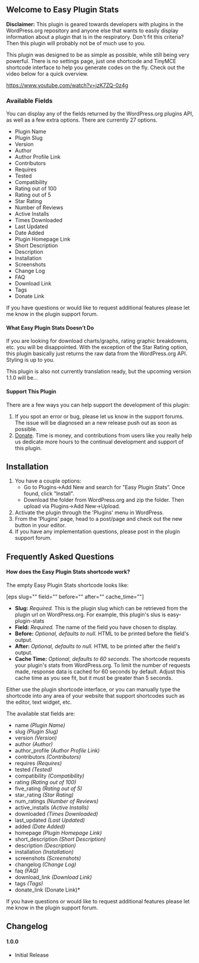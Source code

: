 ## Welcome to Easy Plugin Stats

**Disclaimer:** This plugin is geared towards developers with plugins in the WordPress.org repository and anyone else that wants to easily display information about a plugin that is in the respiratory. Don't fit this criteria? Then this plugin will probably not be of much use to you. 

This plugin was designed to be as simple as possible, while still being very powerful. There is no settings page, just one shortcode and TinyMCE shortcode interface to help you generate codes on the fly. Check out the video below for a quick overview.  

https://www.youtube.com/watch?v=jzK7ZQ-0z4g

### Available Fields

You can display any of the fields returned by the WordPress.org plugins API, as well as a few extra options. There are currently 27 options.

* Plugin Name
* Plugin Slug
* Version
* Author
* Author Profile Link
* Contributors
* Requires
* Tested
* Compatibility
* Rating out of 100
* Rating out of 5
* Star Rating
* Number of Reviews
* Active Installs
* Times Downloaded
* Last Updated
* Date Added
* Plugin Homepage Link
* Short Description
* Description
* Installation
* Screenshots
* Change Log
* FAQ
* Download Link
* Tags
* Donate Link

If you have questions or would like to request additional features please let me know in the plugin support forum.

#### What Easy Plugin Stats Doesn’t Do

If you are looking for download charts/graphs, rating graphic breakdowns, etc. you will be disappointed. With the exception of the Star Rating option, this plugin basically just returns the raw data from the WordPress.org API. Styling is up to you. 

This plugin is also not currently translation ready, but the upcoming version 1.1.0 will be...

#### Support This Plugin

There are a few ways you can help support the development of this plugin:

1. If you spot an error or bug, please let us know in the support forums. The issue will be diagnosed an a new release push out as soon as possible.
1. [Donate](https://www.paypal.com/cgi-bin/webscr?cmd=_s-xclick&hosted_button_id=5BQQ26BHVMEYW). Time is money, and contributions from users like you really help us dedicate more hours to the continual development and support of this plugin.


## Installation

1. You have a couple options:
	* Go to Plugins->Add New and search for "Easy Plugin Stats”. Once found, click "Install".
	* Download the folder from WordPress.org and zip the folder. Then upload via Plugins->Add New->Upload.
2. Activate the plugin through the 'Plugins' menu in WordPress.
3. From the ‘Plugins’ page, head to a post/page and check out the new button in your editor.
4. If you have any implementation questions, please post in the plugin support forum.


## Frequently Asked Questions

#### How does the Easy Plugin Stats shortcode work? 

The empty Easy Plugin Stats shortcode looks like:

[eps slug="" field="" before="" after="" cache_time=""]

* **Slug:** *Required.* This is the plugin slug which can be retrieved from the plugin url on WordPress.org. For example, this plugin's slus is easy-plugin-stats
* **Field:** *Required.* The name of the field you have chosen to display. 
* **Before:** *Optional, defaults to null.* HTML to be printed before the field's output.
* **After:** *Optional, defaults to null.* HTML to be printed after the field's output.
* **Cache Time:** *Optional, defaults to 60 seconds.* The shortcode requests your plugin's stats from WordPress.org. To limit the number of requests made, response data is cached for 60 seconds by default. Adjust this cache time as you see fit, but it must be greater than 5 seconds.

Either use the plugin shortcode interface, or you can manually type the shortcode into any area of your website that support shortcodes such as the editor, text widget, etc. 

The available stat fields are:

* name *(Plugin Name)*
* slug *(Plugin Slug)*
* version *(Version)*
* author *(Author)*
* author_profile *(Author Profile Link)*
* contributors *(Contributors)*
* requires *(Requires)*
* tested *(Tested)*
* compatibility *(Compatibility)*
* rating *(Rating out of 100)*
* five_rating *(Rating out of 5)*
* star_rating *(Star Rating)*
* num_ratings *(Number of Reviews)*
* active_installs *(Active Installs)*
* downloaded *(Times Downloaded)*
* last_updated *(Last Updated)*
* added *(Date Added)*
* homepage *(Plugin Homepage Link)*
* short_description *(Short Description)*
* description *(Description)*
* installation *(Installation)*
* screenshots *(Screenshots)*
* changelog *(Change Log)*
* faq *(FAQ)*
* download_link *(Download Link)*
* tags *(Tags)*
* donate_link (Donate Link)*

If you have questions or would like to request additional features please let me know in the plugin support forum.

## Changelog

#### 1.0.0
* Initial Release
